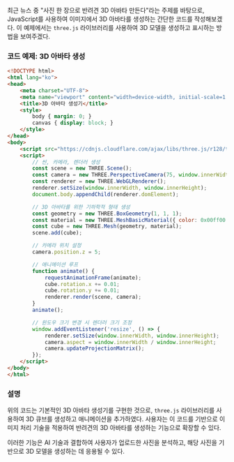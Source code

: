 최근 뉴스 중 "사진 한 장으로 반려견 3D 아바타 만든다"라는 주제를 바탕으로, JavaScript를 사용하여 이미지에서 3D 아바타를 생성하는 간단한 코드를 작성해보겠다. 이 예제에서는 `three.js` 라이브러리를 사용하여 3D 모델을 생성하고 표시하는 방법을 보여주겠다.

### 코드 예제: 3D 아바타 생성

```html
<!DOCTYPE html>
<html lang="ko">
<head>
    <meta charset="UTF-8">
    <meta name="viewport" content="width=device-width, initial-scale=1.0">
    <title>3D 아바타 생성기</title>
    <style>
        body { margin: 0; }
        canvas { display: block; }
    </style>
</head>
<body>
    <script src="https://cdnjs.cloudflare.com/ajax/libs/three.js/r128/three.min.js"></script>
    <script>
        // 씬, 카메라, 렌더러 생성
        const scene = new THREE.Scene();
        const camera = new THREE.PerspectiveCamera(75, window.innerWidth / window.innerHeight, 0.1, 1000);
        const renderer = new THREE.WebGLRenderer();
        renderer.setSize(window.innerWidth, window.innerHeight);
        document.body.appendChild(renderer.domElement);

        // 3D 아바타를 위한 기하학적 형태 생성
        const geometry = new THREE.BoxGeometry(1, 1, 1);
        const material = new THREE.MeshBasicMaterial({ color: 0x00ff00 });
        const cube = new THREE.Mesh(geometry, material);
        scene.add(cube);

        // 카메라 위치 설정
        camera.position.z = 5;

        // 애니메이션 루프
        function animate() {
            requestAnimationFrame(animate);
            cube.rotation.x += 0.01;
            cube.rotation.y += 0.01;
            renderer.render(scene, camera);
        }
        animate();

        // 윈도우 크기 변경 시 렌더러 크기 조정
        window.addEventListener('resize', () => {
            renderer.setSize(window.innerWidth, window.innerHeight);
            camera.aspect = window.innerWidth / window.innerHeight;
            camera.updateProjectionMatrix();
        });
    </script>
</body>
</html>
```

### 설명
위의 코드는 기본적인 3D 아바타 생성기를 구현한 것으로, `three.js` 라이브러리를 사용하여 3D 큐브를 생성하고 애니메이션을 추가하였다. 사용자는 이 코드를 기반으로 이미지 처리 기술을 적용하여 반려견의 3D 아바타를 생성하는 기능으로 확장할 수 있다. 

이러한 기능은 AI 기술과 결합하여 사용자가 업로드한 사진을 분석하고, 해당 사진을 기반으로 3D 모델을 생성하는 데 응용될 수 있다.